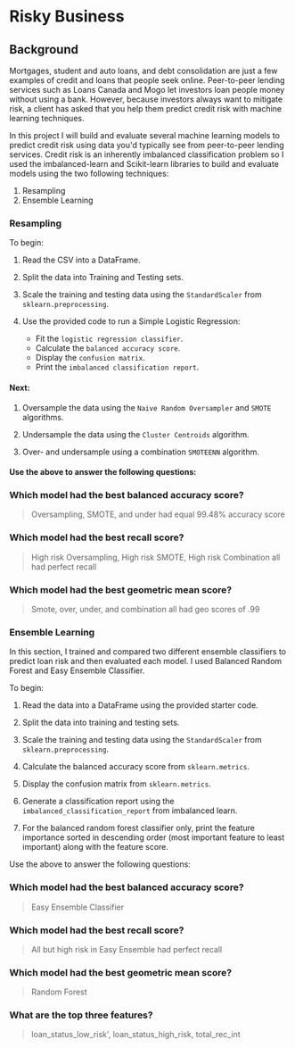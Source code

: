 # Risky Business
## Background

Mortgages, student and auto loans, and debt consolidation are just a few examples of credit and loans that people seek online. Peer-to-peer lending services such as Loans Canada and Mogo let investors loan people money without using a bank. However, because investors always want to mitigate risk, a client has asked that you help them predict credit risk with machine learning techniques.

In this project I will build and evaluate several machine learning models to predict credit risk using data you'd typically see from peer-to-peer lending services. Credit risk is an inherently imbalanced classification problem so I used the imbalanced-learn and Scikit-learn libraries to build and evaluate models using the two following techniques:

1) Resampling
2) Ensemble Learning

### Resampling

To begin:

1. Read the CSV into a DataFrame.

2. Split the data into Training and Testing sets.

3. Scale the training and testing data using the `StandardScaler` from `sklearn.preprocessing`.

4. Use the provided code to run a Simple Logistic Regression:
    * Fit the `logistic regression classifier`.
    * Calculate the `balanced accuracy score`.
    * Display the `confusion matrix`.
    * Print the `imbalanced classification report`.

#### Next:

1. Oversample the data using the `Naive Random Oversampler` and `SMOTE` algorithms.

2. Undersample the data using the `Cluster Centroids` algorithm.

3. Over- and undersample using a combination `SMOTEENN` algorithm.

#### Use the above to answer the following questions:

### Which model had the best balanced accuracy score?
> Oversampling, SMOTE, and under had equal 99.48% accuracy score
> 
### Which model had the best recall score?
> High risk Oversampling, High risk SMOTE, High risk Combination all had perfect recall
>
### Which model had the best geometric mean score?
> Smote, over, under, and combination all had geo scores of .99

### Ensemble Learning

In this section, I trained and compared two different ensemble classifiers to predict loan risk and then evaluated each model. I used Balanced Random Forest and Easy Ensemble Classifier.

To begin:

1. Read the data into a DataFrame using the provided starter code.

2. Split the data into training and testing sets.

3. Scale the training and testing data using the `StandardScaler` from `sklearn.preprocessing`.

4. Calculate the balanced accuracy score from `sklearn.metrics`.

5. Display the confusion matrix from `sklearn.metrics`.

6. Generate a classification report using the `imbalanced_classification_report` from imbalanced learn.

7. For the balanced random forest classifier only, print the feature importance sorted in descending order (most important feature to least important) along with the feature score.

Use the above to answer the following questions:

### Which model had the best balanced accuracy score?
> Easy Ensemble Classifier

### Which model had the best recall score?
> All but high risk in Easy Ensemble had perfect recall

### Which model had the best geometric mean score?
> Random Forest

### What are the top three features?
> loan_status_low_risk', loan_status_high_risk, total_rec_int
